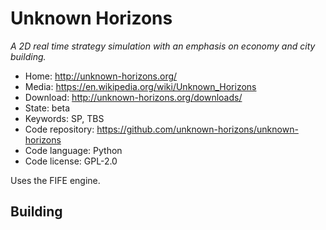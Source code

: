 # Unknown Horizons

_A 2D real time strategy simulation with an emphasis on economy and city building._

- Home: http://unknown-horizons.org/
- Media: https://en.wikipedia.org/wiki/Unknown_Horizons
- Download: http://unknown-horizons.org/downloads/
- State: beta
- Keywords: SP, TBS
- Code repository: https://github.com/unknown-horizons/unknown-horizons
- Code language: Python
- Code license: GPL-2.0

Uses the FIFE engine.

## Building

